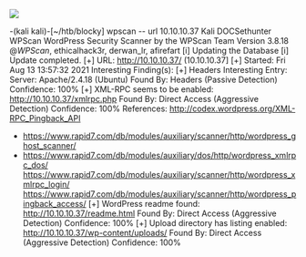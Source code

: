 ![](Maszyny/Linux/Blocky/Pasted%20image%2020210813140415.png)

-(kali kali)-[~/htb/blocky]
wpscan -- url 10.10.10.37
Kali DOCSethunter
WPScan
WordPress Security Scanner by the WPScan Team
Version 3.8.18
@_WPScan_, ethicalhack3r, derwan_lr, afirefart
[i] Updating the Database
[i] Update completed.
[+] URL: http://10.10.10.37/ (10.10.10.37]
[+] Started: Fri Aug 13 13:57:32 2021
Interesting Finding(s):
[+] Headers
Interesting Entry: Server: Apache/2.4.18 (Ubuntu)
Found By: Headers (Passive Detection)
Confidence: 100%
[+] XML-RPC seems to be enabled: http://10.10.10.37/xmlrpc.php
Found By: Direct Access (Aggressive Detection)
Confidence: 100%
References:
http://codex.wordpress.org/XML-RPC_Pingback_API
- https://www.rapid7.com/db/modules/auxiliary/scanner/http/wordpress_ghost_scanner/
- https://www.rapid7.com/db/modules/auxiliary/dos/http/wordpress_xmlrpc_dos/
https://www.rapid7.com/db/modules/auxiliary/scanner/http/wordpress_xmlrpc_login/
https://www.rapid7.com/db/modules/auxiliary/scanner/http/wordpress_pingback_access/
[+] WordPress readme found: http://10.10.10.37/readme.html
Found By: Direct Access (Aggressive Detection)
Confidence: 100%
[+] Upload directory has listing enabled: http://10.10.10.37/wp-content/uploads/
Found By: Direct Access (Aggressive Detection)
Confidence: 100%

